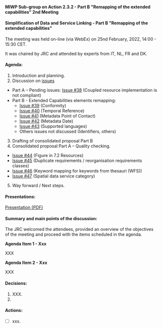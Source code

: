 #### MIWP Sub-group on Action 2.3.2 - Part B "Remapping of the extended capabilities" 2nd Meeting

#### Simplification of Data and Service Linking - Part B "Remapping of the extended capabilities" 

The meeting was held on-line (via WebEx) on 25nd February, 2022, 14:00 - 15:30 CET.

It was chaired by JRC and attended by experts from IT, NL, FR and DK.

#### Agenda:

1. Introduction and planning.
2. Discussion on [issues](https://github.com/INSPIRE-MIF/gp-data-service-linking-simplification/issues)
  * Part A – Pending issues: [Issue #38](https://github.com/INSPIRE-MIF/gp-data-service-linking-simplification/issues/38) (Coupled resource implementation is not compliant)
  * Part B - Extended Capabilities elements remapping:
    * [Issue #39](https://github.com/INSPIRE-MIF/gp-data-service-linking-simplification/issues/39) (Conformity)
    * [Issue #40](https://github.com/INSPIRE-MIF/gp-data-service-linking-simplification/issues/40) (Temporal Reference)
    * [Issue #41](https://github.com/INSPIRE-MIF/gp-data-service-linking-simplification/issues/41) (Metadata Point of Contact)
    * [Issue #42](https://github.com/INSPIRE-MIF/gp-data-service-linking-simplification/issues/42) (Metadata Date)
    * [Issue #43](https://github.com/INSPIRE-MIF/gp-data-service-linking-simplification/issues/43) (Supported languages)
    * Others issues not discussed (Identifiers, others)
3. Drafting of consolidated proposal Part B 
4. Consolidated proposal Part A – Quality checking.
  * [Issue #44](https://github.com/INSPIRE-MIF/gp-data-service-linking-simplification/issues/44) (Figure in 7.2 Resources)
  * [Issue #45](https://github.com/INSPIRE-MIF/gp-data-service-linking-simplification/issues/45) (Duplicate requirements / reorganisation requirements classes)
  * [Issue #46](https://github.com/INSPIRE-MIF/gp-data-service-linking-simplification/issues/46) (Keyword mapping for keywords from thesauri (WFS))
  * [Issue #47](https://github.com/INSPIRE-MIF/gp-data-service-linking-simplification/issues/47) (Spatial data service category)
5. Way forward / Next steps.

#### Presentations:

[Presentation (PDF)](https://github.com/INSPIRE-MIF/gp-data-service-linking-simplification/blob/main/meetings/2022-02-25/20220225_Action_2.3.2_Simplification_Part_B_2nd_Meeting.pdf)

#### Summary and main points of the discussion:

The JRC welcomed the attendees, provided an overview of the objectives of the meeting and proceed with the items scheduled in the agenda.

**Agenda Item 1 - Xxx** 

XXX

**Agenda Item 2 - Xxx**

XXX

#### Decisions:

1. XXX.
2. 

#### Actions:

- [ ] xxx.
